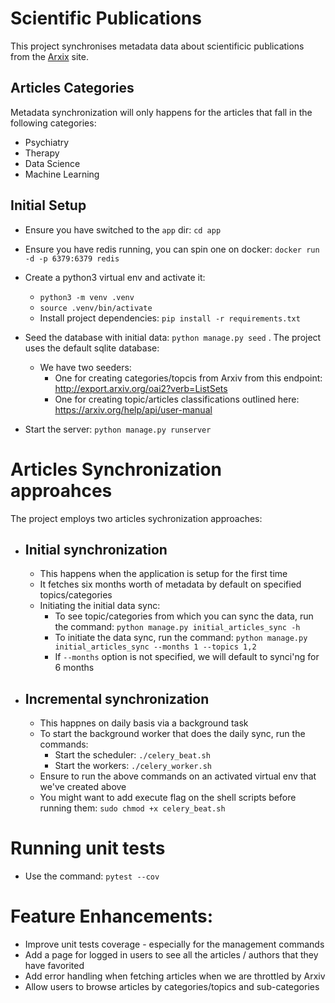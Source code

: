 # Scientific Publications
This project synchronises metadata data about scientificic publications from the [Arxix](https://arxiv.org/) site.

## Articles Categories
Metadata synchronization will only happens for the articles that fall in the following categories:
- Psychiatry
- Therapy
- Data Science
- Machine Learning

## Initial Setup
- Ensure you have switched to the `app` dir: `cd app`
- Ensure you have redis running, you can spin one on docker: `docker run -d -p 6379:6379 redis`
- Create a python3 virtual env and activate it:
    -  `python3 -m venv .venv`
    - `source .venv/bin/activate`
    - Install project dependencies:  `pip install -r requirements.txt`

- Seed the database with initial data: `python manage.py seed` . The project uses the default sqlite database:
    - We have two seeders:
        - One for creating categories/topcis from Arxiv from this endpoint: http://export.arxiv.org/oai2?verb=ListSets
        - One for creating topic/articles classifications outlined here:  https://arxiv.org/help/api/user-manual 
- Start the server: `python manage.py runserver`

# Articles Synchronization approahces
The project employs two articles sychronization approaches:
 - ## Initial synchronization
    - This happens when the application is setup for the first time
    - It fetches six months worth of metadata by default on specified topics/categories
    - Initiating the initial data sync:
        - To see topic/categories from which you can sync the data, run the command: `python manage.py initial_articles_sync -h`
        - To initiate the data sync, run the command: `python manage.py initial_articles_sync --months 1 --topics 1,2 `
        - If `--months` option is not specified, we will default to synci'ng for 6 months

- ## Incremental synchronization
    - This happnes on daily basis via a background task
    - To start the background worker that does the daily sync, run the commands:
        - Start the scheduler:  `./celery_beat.sh`
        - Start the workers:  `./celery_worker.sh`
    - Ensure to run the above commands on an activated virtual env that we've created above
    - You might want to add execute flag on the shell scripts before running them: `sudo chmod +x celery_beat.sh`


# Running unit tests
- Use the command: `pytest --cov`

# Feature Enhancements:
- Improve unit tests coverage - especially for the management commands
- Add a page for logged in users to see all the articles / authors that they have favorited
- Add error handling when fetching articles when we are throttled by Arxiv
- Allow users to browse articles by categories/topics and sub-categories

